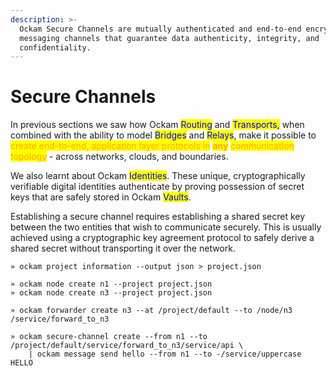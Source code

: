 ```yaml
---
description: >-
  Ockam Secure Channels are mutually authenticated and end-to-end encrypted
  messaging channels that guarantee data authenticity, integrity, and
  confidentiality.
---
```


# Secure Channels

In previous sections we saw how Ockam <mark style="color:blue;">Routing</mark> and <mark style="color:blue;">Transports,</mark> when combined with the ability to model <mark style="color:blue;">Bridges</mark> and <mark style="color:blue;">Relays</mark>, make it possible to <mark style="color:orange;">create end-to-end, application layer protocols in</mark> <mark style="color:orange;"></mark><mark style="color:orange;">**any**</mark> <mark style="color:orange;"></mark><mark style="color:orange;">communication topology</mark> - across networks, clouds, and boundaries.

We also learnt about Ockam <mark style="color:blue;">Identities</mark>. These unique, cryptographically verifiable digital identities authenticate by proving possession of secret keys that are safely stored in Ockam <mark style="color:blue;">Vaults</mark>.

Establishing a secure channel requires establishing a shared secret key between the two entities that wish to communicate securely. This is usually achieved using a cryptographic key agreement protocol to safely derive a shared secret without transporting it over the network.

```
» ockam project information --output json > project.json

» ockam node create n1 --project project.json
» ockam node create n3 --project project.json

» ockam forwarder create n3 --at /project/default --to /node/n3
/service/forward_to_n3

» ockam secure-channel create --from n1 --to /project/default/service/forward_to_n3/service/api \
    | ockam message send hello --from n1 --to -/service/uppercase
HELLO
```



